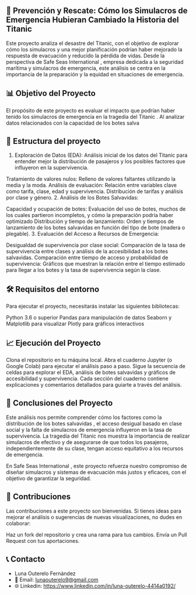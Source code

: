 ## 🚢  **Prevención y Rescate: Cómo los Simulacros de Emergencia Hubieran Cambiado la Historia del Titanic**

Este proyecto analiza el desastre del Titanic, con el objetivo de explorar cómo los simulacros y una mejor planificación podrían haber mejorado la respuesta de evacuación y reducido la pérdida de vidas. Desde la perspectiva de Safe Seas International , empresa dedicada a la seguridad marítima y simulacros de emergencia, este análisis se centra en la importancia de la preparación y la equidad en situaciones de emergencia.

## 📊 **Objetivo del Proyecto**

El propósito de este proyecto es evaluar el impacto que podrían haber tenido los simulacros de emergencia en la tragedia del Titanic . Al analizar datos relacionados con la capacidad de los botes salva

## 📁 **Estructura del proyecto**

1. Exploración de Datos (EDA): Análisis inicial de los datos del Titanic para entender mejor la distribución de pasajeros y los posibles factores que influyeron en la supervivencia.

Tratamiento de valores nulos: Relleno de valores faltantes utilizando la media y la moda.
Análisis de evaluación: Relación entre variables clave como tarifa, clase, edad y supervivencia.
Distribución de tarifas y análisis por clase y género.
2. Análisis de los Botes Salvavidas:

Capacidad y ocupación de botes: Evaluación del uso de botes, muchos de los cuales partieron incompletos, y cómo la preparación podría haber optimizado
Distribución y tiempo de lanzamiento: Orden y tiempos de lanzamiento de los botes salvavidas en función del tipo de bote (madera o plegable).
3. Evaluación del Acceso a Recursos de Emergencia:

Desigualdad de supervivencia por clase social: Comparación de la tasa de supervivencia entre clases y análisis de la accesibilidad a los botes salvavidas.
Comparación entre tiempo de acceso y probabilidad de supervivencia: Gráficos que muestran la relación entre el tiempo estimado para llegar a los botes y la tasa de supervivencia según la clase.

## 🛠 **Requisitos del entorno**
Para ejecutar el proyecto, necesitarás instalar las siguientes bibliotecas:

Python 3.6 o superior
Pandas para manipulación de datos
Seaborn y Matplotlib para visualizar
Plotly para gráficos interactivos


## 📈 **Ejecución del Proyecto**

Clona el repositorio en tu máquina local.
Abra el cuaderno Jupyter (o Google Colab) para ejecutar el análisis paso a paso.
Sigue la secuencia de celdas para explorar el EDA, análisis de botes salvavidas y gráficos de accesibilidad y supervivencia.
Cada sección del cuaderno contiene explicaciones y comentarios detallados para guiarte a través del análisis.

## 🎯 **Conclusiones del Proyecto**

Este análisis nos permite comprender cómo los factores como la distribución de los botes salvavidas , el acceso desigual basado en clase social y la falta de simulacros de emergencia influyeron en la tasa de supervivencia. La tragedia del Titanic nos muestra la importancia de realizar simulacros de efectivo y de asegurarse de que todos los pasajeros, independientemente de su clase, tengan acceso equitativo a los recursos de emergencia.

En Safe Seas International , este proyecto refuerza nuestro compromiso de diseñar simulacros y sistemas de evacuación más justos y eficaces, con el objetivo de garantizar la seguridad.

## 🤝 **Contribuciones**

Las contribuciones a este proyecto son bienvenidas. Si tienes ideas para mejorar el análisis o sugerencias de nuevas visualizaciones, no dudes en colaborar:

Haz un fork del repositorio y crea una rama para tus cambios.
Envía un Pull Request con tus aportaciones.

## 📞 **Contacto**

- Luna Outerelo Fernández
- 📧 Email: lunaouterelo9@gmail.com
- 🌐 Linkedin: https://www.linkedin.com/in/luna-outerelo-4414a0192/


